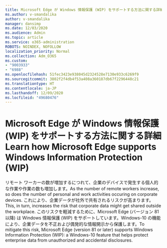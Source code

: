 ```yaml
---
title: Microsoft Edge が Windows 情報保護 (WIP) をサポートする方法に関する詳細
ms.author: v-smandalika
author: v-smandalika
manager: dansimp
ms.date: 12/03/2020
ms.audience: Admin
ms.topic: article
ms.service: o365-administration
ROBOTS: NOINDEX, NOFOLLOW
localization_priority: Normal
ms.collection: Adm_O365
ms.custom:
- "9003933"
- "6988"
ms.openlocfilehash: 51fec3423e938045d2324528e7130e933c6269f9
ms.sourcegitcommit: 3802f2f4db4f53a408a360187db67f2296448c21
ms.translationtype: HT
ms.contentlocale: ja-JP
ms.lasthandoff: 12/09/2020
ms.locfileid: "49680476"
---
```

# <a name="learn-how-microsoft-edge-supports-windows-information-protection-wip"></a><span data-ttu-id="1d1ab-102">Microsoft Edge が Windows 情報保護 (WIP) をサポートする方法に関する詳細</span><span class="sxs-lookup"><span data-stu-id="1d1ab-102">Learn how Microsoft Edge supports Windows Information Protection (WIP)</span></span>

<span data-ttu-id="1d1ab-103">リモート ワーカーの数が増加するにつれて、企業のデバイスで発生する個人的な作業や作業の数も増加します。</span><span class="sxs-lookup"><span data-stu-id="1d1ab-103">As the number of remote workers increase, so does the number of personal and work activities occuring on corporate devices.</span></span> <span data-ttu-id="1d1ab-104">これにより、企業データが社外で共有されるリスクが高まります。</span><span class="sxs-lookup"><span data-stu-id="1d1ab-104">This, in turn, increases the risk that corporate data might get shared outside the workplace.</span></span> <span data-ttu-id="1d1ab-105">このリスクを軽減するために、Microsoft Edge (バージョン 81 以降) は Windows 情報保護 (WIP) をサポートしています。Windows-10 の機能により、企業データを不正および偶発的な情報開示から保護します。</span><span class="sxs-lookup"><span data-stu-id="1d1ab-105">To mitigate this risk, Microsoft Edge (version 81 or later) supports Windows Information Protection (WIP): a Windows-10 feature that helps protect enterprise data from unauthorized and accidental disclosures.</span></span>
